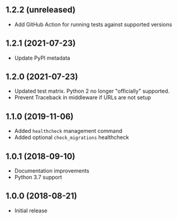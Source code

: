 1.2.2 (unreleased)
------------------

- Add GitHub Action for running tests against supported versions


1.2.1 (2021-07-23)
------------------

* Update PyPI metadata


1.2.0 (2021-07-23)
------------------

* Updated test matrix. Python 2 no longer "officially" supported.
* Prevent Traceback in middleware if URLs are not setup


1.1.0 (2019-11-06)
------------------

* Added `healthcheck` management command
* Added optional `check_migrations` healthcheck


1.0.1 (2018-09-10)
------------------

* Documentation improvements
* Python 3.7 support


1.0.0 (2018-08-21)
------------------

* Initial release
